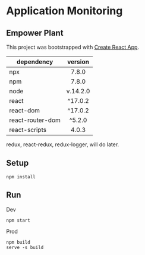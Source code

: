 # Application Monitoring
## Empower Plant

This project was bootstrapped with [Create React App](https://github.com/facebook/create-react-app).

| dependency    | version
| ------------- |:-------------:|
| npx | 7.8.0 |
| npm | 7.8.0 |
| node | v.14.2.0 |
| react | ^17.0.2 |
| react-dom | ^17.0.2 |
| react-router-dom | ^5.2.0 |
| react-scripts | 4.0.3 |

redux, react-redux, redux-logger, will do later.


## Setup
```
npm install
```

## Run
Dev
```
npm start
```

Prod
```
npm build
serve -s build
```

